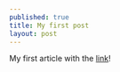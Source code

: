 ```yaml
---
published: true
title: My first post
layout: post
---
```

My first article with the <a href="https://www.google.ca/">link</a>!